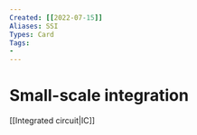 ```yaml
---
Created: [[2022-07-15]]
Aliases: SSI
Types: Card
Tags: 
- 
---
```

# Small-scale integration
[[Integrated circuit|IC]]

